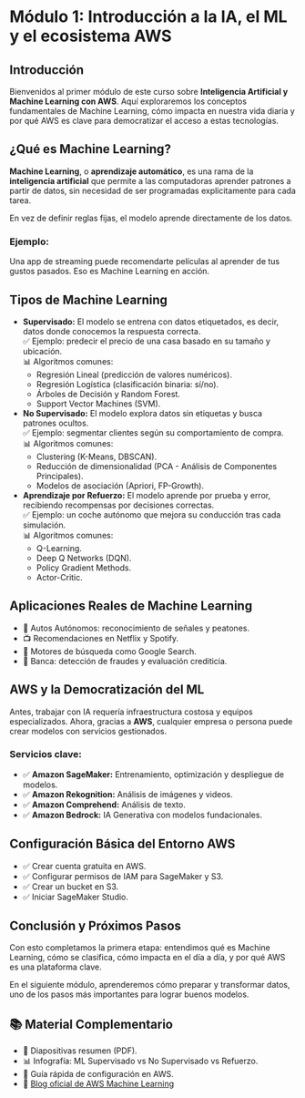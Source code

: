 <h1>Módulo 1: Introducción a la IA, el ML y el ecosistema AWS</h1>

<h2>Introducción</h2>
<p>Bienvenidos al primer módulo de este curso sobre <strong>Inteligencia Artificial y Machine Learning con AWS</strong>. 
Aquí exploraremos los conceptos fundamentales de Machine Learning, cómo impacta en nuestra vida diaria y 
por qué AWS es clave para democratizar el acceso a estas tecnologías.</p>

<h2> ¿Qué es Machine Learning?</h2>
<p><strong>Machine Learning</strong>, o <strong>aprendizaje automático</strong>, es una rama de la <strong>inteligencia artificial</strong> 
que permite a las computadoras aprender patrones a partir de datos, sin necesidad de ser programadas 
explícitamente para cada tarea.</p>

<p>En vez de definir reglas fijas, el modelo aprende directamente de los datos.</p>

<h3>Ejemplo:</h3>
<p>Una app de streaming puede recomendarte películas al aprender de tus gustos pasados. Eso es Machine Learning en acción.</p>

<h2>Tipos de Machine Learning</h2>
<ul>
    <li><strong>Supervisado:</strong> El modelo se entrena con datos etiquetados, es decir, datos donde conocemos la respuesta correcta.
        <br>✅ Ejemplo: predecir el precio de una casa basado en su tamaño y ubicación.
        <br>📊 Algoritmos comunes:
        <ul>
            <li>Regresión Lineal (predicción de valores numéricos).</li>
            <li>Regresión Logística (clasificación binaria: sí/no).</li>
            <li>Árboles de Decisión y Random Forest.</li>
            <li>Support Vector Machines (SVM).</li>
        </ul>
    </li>
    <li><strong>No Supervisado:</strong> El modelo explora datos sin etiquetas y busca patrones ocultos.
        <br>✅ Ejemplo: segmentar clientes según su comportamiento de compra.
        <br>📊 Algoritmos comunes:
        <ul>
            <li>Clustering (K-Means, DBSCAN).</li>
            <li>Reducción de dimensionalidad (PCA - Análisis de Componentes Principales).</li>
            <li>Modelos de asociación (Apriori, FP-Growth).</li>
        </ul>
    </li>
    <li><strong>Aprendizaje por Refuerzo:</strong> El modelo aprende por prueba y error, recibiendo recompensas por decisiones correctas.
        <br>✅ Ejemplo: un coche autónomo que mejora su conducción tras cada simulación.
        <br>📊 Algoritmos comunes:
        <ul>
            <li>Q-Learning.</li>
            <li>Deep Q Networks (DQN).</li>
            <li>Policy Gradient Methods.</li>
            <li>Actor-Critic.</li>
        </ul>
    </li>
</ul>

<h2>Aplicaciones Reales de Machine Learning</h2>
<ul>
    <li>🚗 Autos Autónomos: reconocimiento de señales y peatones.</li>
    <li>📺 Recomendaciones en Netflix y Spotify.</li>
    <li>🔎 Motores de búsqueda como Google Search.</li>
    <li>🏦 Banca: detección de fraudes y evaluación crediticia.</li>
</ul>

<h2>AWS y la Democratización del ML</h2>
<p>Antes, trabajar con IA requería infraestructura costosa y equipos especializados. 
Ahora, gracias a <strong>AWS</strong>, cualquier empresa o persona puede crear modelos con servicios gestionados.</p>

<h3>Servicios clave:</h3>
<ul>
    <li>✅ <strong>Amazon SageMaker:</strong> Entrenamiento, optimización y despliegue de modelos.</li>
    <li>✅ <strong>Amazon Rekognition:</strong> Análisis de imágenes y videos.</li>
    <li>✅ <strong>Amazon Comprehend:</strong> Análisis de texto.</li>
    <li>✅ <strong>Amazon Bedrock:</strong> IA Generativa con modelos fundacionales.</li>
</ul>

<h2>Configuración Básica del Entorno AWS</h2>
<ul>
    <li>✅ Crear cuenta gratuita en AWS.</li>
    <li>✅ Configurar permisos de IAM para SageMaker y S3.</li>
    <li>✅ Crear un bucket en S3.</li>
    <li>✅ Iniciar SageMaker Studio.</li>
</ul>

<h2>Conclusión y Próximos Pasos</h2>
<p>Con esto completamos la primera etapa: entendimos qué es Machine Learning, cómo se clasifica, 
cómo impacta en el día a día, y por qué AWS es una plataforma clave.</p>
<p>En el siguiente módulo, aprenderemos cómo preparar y transformar datos, uno de los pasos más importantes para lograr buenos modelos.</p>

<h2>📚 Material Complementario</h2>
<ul>
    <li>📄 Diapositivas resumen (PDF).</li>
    <li>📊 Infografía: ML Supervisado vs No Supervisado vs Refuerzo.</li>
    <li>🧰 Guía rápida de configuración en AWS.</li>
    <li>🔗 <a href="https://aws.amazon.com/es/blogs/machine-learning/" target="_blank">Blog oficial de AWS Machine Learning</a></li>
</ul>
